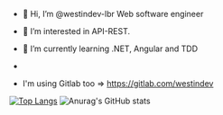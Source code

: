 - 👋 Hi, I’m @westindev-lbr Web software engineer 
- 👀 I’m interested in API-REST.
- 🌱 I’m currently learning .NET, Angular and TDD
- 

- I'm using Gitlab too => https://gitlab.com/westindev


[![Top Langs](https://github-readme-stats.vercel.app/api/top-langs/?username=anuraghazra&layout=compact)](https://github.com/westindev-lbr/)  ![Anurag's GitHub stats](https://github-readme-stats.vercel.app/api?username=westindev-lbr&show_icons=true&theme=dracula)




<!---
WestInDev64/WestInDev64 is a ✨ special ✨ repository because its `README.md` (this file) appears on your GitHub profile.
You can click the Preview link to take a look at your changes.
--->
